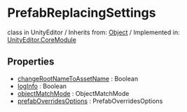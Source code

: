 # PrefabReplacingSettings
class in UnityEditor
 / Inherits from: <a href="https://docs.unity3d.com/6000.0/Documentation/ScriptReference/Object.html">Object</a> / Implemented in: <a href="https://docs.unity3d.com/6000.0/Documentation/ScriptReference/UnityEditor.CoreModule.html">UnityEditor.CoreModule</a>
## Properties
- <a href="https://docs.unity3d.com/6000.0/Documentation/ScriptReference/PrefabReplacingSettings-changeRootNameToAssetName.html">changeRootNameToAssetName</a> : Boolean
- <a href="https://docs.unity3d.com/6000.0/Documentation/ScriptReference/PrefabReplacingSettings-logInfo.html">logInfo</a> : Boolean
- <a href="https://docs.unity3d.com/6000.0/Documentation/ScriptReference/PrefabReplacingSettings-objectMatchMode.html">objectMatchMode</a> : ObjectMatchMode
- <a href="https://docs.unity3d.com/6000.0/Documentation/ScriptReference/PrefabReplacingSettings-prefabOverridesOptions.html">prefabOverridesOptions</a> : PrefabOverridesOptions
